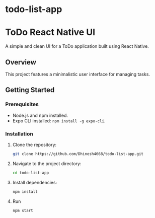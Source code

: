 # todo-list-app
# ToDo React Native UI

A simple and clean UI for a ToDo application built using React Native.

## Overview

This project features a minimalistic  user interface for managing tasks.

## Getting Started

### Prerequisites

- Node.js and npm installed.
- Expo CLI installed: `npm install -g expo-cli`.

### Installation

1. Clone the repository:

   ```bash
   git clone https://github.com/Dhinesh4668/todo-list-app.git

2. Navigate to the project directory:
   ```bash
   cd todo-list-app

3. Install dependencies:
   ```bash
   npm install

4. Run
   ```cmd
   npm start
